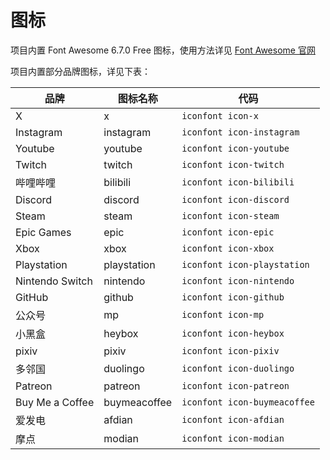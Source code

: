 # 图标

项目内置 Font Awesome 6.7.0 Free 图标，使用方法详见 [Font Awesome 官网](https://docs.fontawesome.com/web/add-icons/how-to)

项目内置部分品牌图标，详见下表：

| 品牌            | 图标名称     | 代码                         |
| --------------- | ------------ | ---------------------------- |
| X               | x            | `iconfont icon-x`            |
| Instagram       | instagram    | `iconfont icon-instagram`    |
| Youtube         | youtube      | `iconfont icon-youtube`      |
| Twitch          | twitch       | `iconfont icon-twitch`       |
| 哔哩哔哩        | bilibili     | `iconfont icon-bilibili`     |
| Discord         | discord      | `iconfont icon-discord`      |
| Steam           | steam        | `iconfont icon-steam`        |
| Epic Games      | epic         | `iconfont icon-epic`         |
| Xbox            | xbox         | `iconfont icon-xbox`         |
| Playstation     | playstation  | `iconfont icon-playstation`  |
| Nintendo Switch | nintendo     | `iconfont icon-nintendo`     |
| GitHub          | github       | `iconfont icon-github`       |
| 公众号          | mp           | `iconfont icon-mp`           |
| 小黑盒          | heybox       | `iconfont icon-heybox`       |
| pixiv           | pixiv        | `iconfont icon-pixiv`        |
| 多邻国          | duolingo     | `iconfont icon-duolingo`     |
| Patreon         | patreon      | `iconfont icon-patreon`      |
| Buy Me a Coffee | buymeacoffee | `iconfont icon-buymeacoffee` |
| 爱发电          | afdian       | `iconfont icon-afdian`       |
| 摩点            | modian       | `iconfont icon-modian`       |
